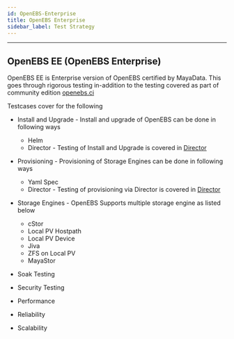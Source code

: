 ```yaml
---
id: OpenEBS-Enterprise 
title: OpenEBS Enterprise
sidebar_label: Test Strategy
---
```

------

## OpenEBS EE (OpenEBS Enterprise)

OpenEBS EE is Enterprise version of OpenEBS certified by MayaData. This goes through rigorous testing in-addition to the testing covered as part of community edition <a href="http://openebs.ci/" target="_blank">openebs.ci</a> 

Testcases cover for the following 

- Install and Upgrade - Install and upgrade of OpenEBS can be done in following ways
  - Helm
  - Director - Testing of Install and Upgrade is covered in [Director](/docs/director/openebs-provisioning/plan) 
- Provisioning - Provisioning of Storage Engines can be done in following ways
  - Yaml Spec
  - Director - Testing of provisioning via Director is covered in [Director](/docs/director/openebs-provisioning/plan) 
- Storage Engines - OpenEBS Supports multiple storage engine as listed below
  - cStor
  - Local PV Hostpath
  - Local PV Device
  - Jiva
  - ZFS on Local PV
  - MayaStor

- Soak Testing

- Security Testing

- Performance

- Reliability 

- Scalability 

  